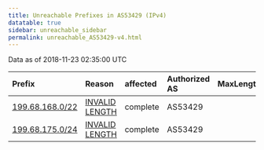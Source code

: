 ```yaml
---
title: Unreachable Prefixes in AS53429 (IPv4)
datatable: true
sidebar: unreachable_sidebar
permalink: unreachable_AS53429-v4.html
---
```


Data as of 2018-11-23 02:35:00 UTC


<div class="datatable-begin"></div>

| Prefix                                                   | Reason                                                                                                    | affected   | Authorized AS   |   MaxLength | Anchor                           |   unreachable /24s |
|:---------------------------------------------------------|:----------------------------------------------------------------------------------------------------------|:-----------|:----------------|------------:|:---------------------------------|-------------------:|
| [199.68.168.0/22](https://stat.ripe.net/199.68.168.0/22) | [INVALID LENGTH](https://rpki-validator.ripe.net/announcement-preview?asn=AS53429&prefix=199.68.168.0/22) | complete   | AS53429         |           0 | [ARIN](unreachable_ARIN-v4.html) |                  4 |
| [199.68.175.0/24](https://stat.ripe.net/199.68.175.0/24) | [INVALID LENGTH](https://rpki-validator.ripe.net/announcement-preview?asn=AS53429&prefix=199.68.175.0/24) | complete   | AS53429         |           0 | [ARIN](unreachable_ARIN-v4.html) |                  1 |

<div class="datatable-end"></div>